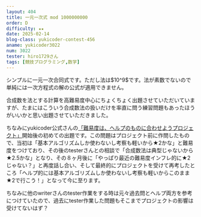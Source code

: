 ```yaml
---
layout: 404
title: 一元一次式 mod 1000000000
order: D
difficulty: ★★
date: 2025-02-14
blog-class: yukicoder-contest-456
aname: yukicoder3022
num: 3022
tester: hiro1729さん
tags: [競技プログラミング,数学]
---
```


<p>
シンプルに一元一次合同式です。ただし法は$10^9$です。法が素数でないので単純には一次方程式の解の公式が適用できません。
</p>
<p>
合成数を法とする計算を高難易度中心にちょくちょく出題させていただいていますが、たまにはこういう合成数法の扱いだけを率直に問う練習問題もあったほうがいいかと思い出題させていただきました。
</p>
<p>
ちなみにyukicoder公式さんの<a href="https://x.com/yukicoder/status/1885346502983528662">「難易度は、ヘルプのものに合わせようプロジェクト」</a>開始後の初めての出題です。この問題はプロジェクト前に作問したもので、当初は「基本アルゴリズムしか使わないし考察も軽いから★2かな」と難易度をつけており、その後のtesterさんとの相談で「合成数法は典型じゃないから★2.5かな」となり、その８ヶ月後に「やっぱり最近の難易度インフレ的に★2じゃない？」と再度話し合い、そして最終的にプロジェクトを受けて再考したところ「ヘルプ的には基本アルゴリズムしか使わないし考察も軽いからこのまま★2で行こう！」となって今に至ります。
</p>
<p>
ちなみに他のwriterさんのtester作業をする時は元々過去問とヘルプ両方を参考につけていたので、過去にtester作業した問題もそこまでプロジェクトの影響は受けてないはず？
</p>
